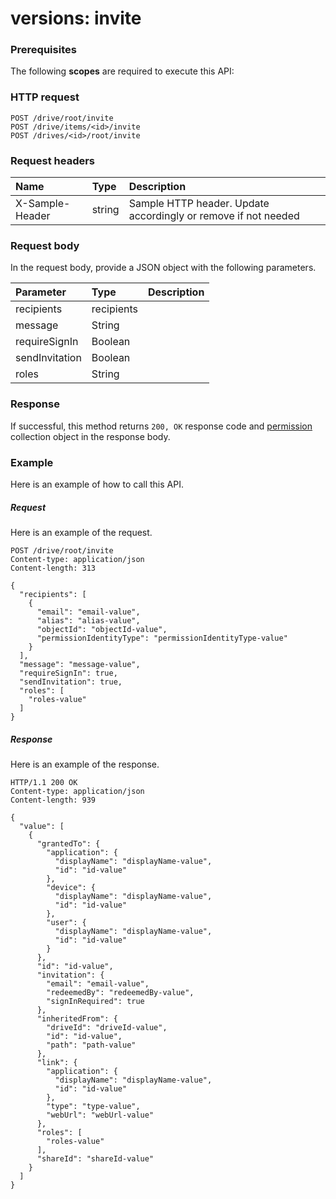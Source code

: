 # versions: invite


### Prerequisites
The following **scopes** are required to execute this API: 
### HTTP request
<!-- { "blockType": "ignored" } -->
```http
POST /drive/root/invite
POST /drive/items/<id>/invite
POST /drives/<id>/root/invite

```
### Request headers
| Name       | Type | Description|
|:---------------|:--------|:----------|
| X-Sample-Header  | string  | Sample HTTP header. Update accordingly or remove if not needed|

### Request body
In the request body, provide a JSON object with the following parameters.

| Parameter	   | Type	|Description|
|:---------------|:--------|:----------|
|recipients|recipients||
|message|String||
|requireSignIn|Boolean||
|sendInvitation|Boolean||
|roles|String||

### Response
If successful, this method returns `200, OK` response code and [permission](../resources/permission.md) collection object in the response body.

### Example
Here is an example of how to call this API.
##### Request
Here is an example of the request.
<!-- {
  "blockType": "request",
  "name": "versions_invite"
}-->
```http
POST /drive/root/invite
Content-type: application/json
Content-length: 313

{
  "recipients": [
    {
      "email": "email-value",
      "alias": "alias-value",
      "objectId": "objectId-value",
      "permissionIdentityType": "permissionIdentityType-value"
    }
  ],
  "message": "message-value",
  "requireSignIn": true,
  "sendInvitation": true,
  "roles": [
    "roles-value"
  ]
}
```

##### Response
Here is an example of the response.
<!-- {
  "blockType": "response",
  "truncated": false,
  "@odata.type": "microsoft.graph.permission",
  "isCollection": true
} -->
```http
HTTP/1.1 200 OK
Content-type: application/json
Content-length: 939

{
  "value": [
    {
      "grantedTo": {
        "application": {
          "displayName": "displayName-value",
          "id": "id-value"
        },
        "device": {
          "displayName": "displayName-value",
          "id": "id-value"
        },
        "user": {
          "displayName": "displayName-value",
          "id": "id-value"
        }
      },
      "id": "id-value",
      "invitation": {
        "email": "email-value",
        "redeemedBy": "redeemedBy-value",
        "signInRequired": true
      },
      "inheritedFrom": {
        "driveId": "driveId-value",
        "id": "id-value",
        "path": "path-value"
      },
      "link": {
        "application": {
          "displayName": "displayName-value",
          "id": "id-value"
        },
        "type": "type-value",
        "webUrl": "webUrl-value"
      },
      "roles": [
        "roles-value"
      ],
      "shareId": "shareId-value"
    }
  ]
}
```

<!-- uuid: 1ec6c637-d5ce-4c7c-8510-60a02b97903c
2015-10-25 13:14:09 UTC -->
<!-- {
  "type": "#page.annotation",
  "description": "versions: invite",
  "keywords": "",
  "section": "documentation",
  "tocPath": ""
}-->